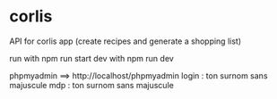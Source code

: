 # corlis
API for corlis app (create recipes and generate a shopping list)

run with npm run start
dev with npm run dev

phpmyadmin ==> http://localhost/phpmyadmin
login : ton surnom sans majuscule
mdp : ton surnom sans majuscule
